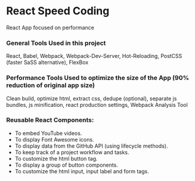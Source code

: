 # React Speed Coding
React App focused on performance

### General Tools Used in this project
React, Babel, Webpack, Webpack-Dev-Server, Hot-Reloading, PostCSS (faster SaSS alternative), FlexBox

### Performance Tools Used to optimize the size of the App (90% reduction of original app size)
Clean build, optimize html, extract css, dedupe (optional), separate js bundles, js minification,
react production settings, Webpack Analysis Tool

### Reusable React Components:
* To embed YouTube videos.
* To display Font Awesome icons.
* To display data from the GitHub API (using lifecycle methods).
* To keep track of a project workflow and tasks.
* To customize the html button tag.
* To display a group of button components.
* To customize the html input, input label and form tags.
